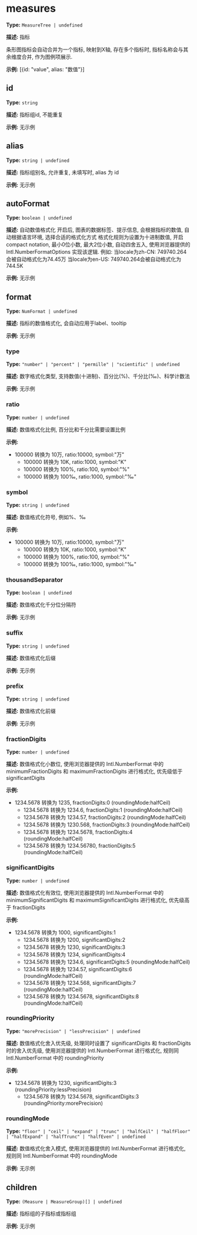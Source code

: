 # measures

**Type:** `MeasureTree | undefined`

**描述:**
指标
  
  条形图指标会自动合并为一个指标, 映射到X轴, 存在多个指标时, 指标名称会与其余维度合并, 作为图例项展示.

**示例:**
[{id: "value", alias: "数值"}]


## id

**Type:** `string`

**描述:**
指标组id, 不能重复

**示例:**
无示例

## alias

**Type:** `string | undefined`

**描述:**
指标组别名, 允许重复, 未填写时, alias 为 id

**示例:**
无示例

## autoFormat

**Type:** `boolean | undefined`

**描述:**
自动数值格式化
  开启后, 图表的数据标签、提示信息, 会根据指标的数值, 自动根据语言环境, 选择合适的格式化方式
  格式化规则为设置为十进制数值, 开启compact notation, 最小0位小数, 最大2位小数, 自动四舍五入, 使用浏览器提供的 Intl.NumberFormatOptions 实现该逻辑.
  例如:
  当locale为zh-CN: 749740.264会被自动格式化为74.45万
  当locale为en-US: 749740.264会被自动格式化为744.5K

**示例:**
无示例

## format

**Type:** `NumFormat | undefined`

**描述:**
指标的数值格式化, 会自动应用于label、tooltip

**示例:**
无示例


### type

**Type:** `"number" | "percent" | "permille" | "scientific" | undefined`

**描述:**
数字格式化类型, 支持数值(十进制)、百分比(%)、千分比(‰)、科学计数法

**示例:**
无示例

### ratio

**Type:** `number | undefined`

**描述:**
数值格式化比例, 百分比和千分比需要设置比例

**示例:**
- 100000 转换为 10万, ratio:10000, symbol:"万"
  - 100000 转换为 10K, ratio:1000, symbol:"K"
  - 100000 转换为 100%, ratio:100, symbol:"%"
  - 100000 转换为 100‰, ratio:1000, symbol:"‰"

### symbol

**Type:** `string | undefined`

**描述:**
数值格式化符号, 例如%、‰

**示例:**
- 100000 转换为 10万, ratio:10000, symbol:"万"
  - 100000 转换为 10K, ratio:1000, symbol:"K"
  - 100000 转换为 100%, ratio:100, symbol:"%"
  - 100000 转换为 100‰, ratio:1000, symbol:"‰"

### thousandSeparator

**Type:** `boolean | undefined`

**描述:**
数值格式化千分位分隔符

**示例:**
无示例

### suffix

**Type:** `string | undefined`

**描述:**
数值格式化后缀

**示例:**
无示例

### prefix

**Type:** `string | undefined`

**描述:**
数值格式化前缀

**示例:**
无示例

### fractionDigits

**Type:** `number | undefined`

**描述:**
数值格式化小数位, 使用浏览器提供的 Intl.NumberFormat 中的 minimumFractionDigits 和 maximumFractionDigits 进行格式化, 优先级低于 significantDigits

**示例:**
- 1234.5678 转换为 1235, fractionDigits:0 (roundingMode:halfCeil)
  - 1234.5678 转换为 1234.6, fractionDigits:1 (roundingMode:halfCeil)
  - 1234.5678 转换为 1234.57, fractionDigits:2 (roundingMode:halfCeil)
  - 1234.5678 转换为 1230.568, fractionDigits:3 (roundingMode:halfCeil)
  - 1234.5678 转换为 1234.5678, fractionDigits:4 (roundingMode:halfCeil)
  - 1234.5678 转换为 1234.56780, fractionDigits:5 (roundingMode:halfCeil)

### significantDigits

**Type:** `number | undefined`

**描述:**
数值格式化有效位, 使用浏览器提供的 Intl.NumberFormat 中的 minimumSignificantDigits 和 maximumSignificantDigits 进行格式化, 优先级高于 fractionDigits

**示例:**
- 1234.5678 转换为 1000, significantDigits:1
  - 1234.5678 转换为 1200, significantDigits:2
  - 1234.5678 转换为 1230, significantDigits:3
  - 1234.5678 转换为 1234, significantDigits:4
  - 1234.5678 转换为 1234.6, significantDigits:5 (roundingMode:halfCeil)
  - 1234.5678 转换为 1234.57, significantDigits:6 (roundingMode:halfCeil)
  - 1234.5678 转换为 1234.568, significantDigits:7 (roundingMode:halfCeil)
  - 1234.5678 转换为 1234.5678, significantDigits:8 (roundingMode:halfCeil)

### roundingPriority

**Type:** `"morePrecision" | "lessPrecision" | undefined`

**描述:**
数值格式化舍入优先级, 处理同时设置了 significantDigits 和 fractionDigits 时的舍入优先级, 使用浏览器提供的 Intl.NumberFormat 进行格式化, 规则同 Intl.NumberFormat 中的 roundingPriority

**示例:**
- 1234.5678 转换为 1230, significantDigits:3 (roundingPriority:lessPrecision)
  - 1234.5678 转换为 1234.5678, significantDigits:3 (roundingPriority:morePrecision)

### roundingMode

**Type:** `"floor" | "ceil" | "expand" | "trunc" | "halfCeil" | "halfFloor" | "halfExpand" | "halfTrunc" | "halfEven" | undefined`

**描述:**
数值格式化舍入模式, 使用浏览器提供的 Intl.NumberFormat 进行格式化, 规则同 Intl.NumberFormat 中的 roundingMode

**示例:**
无示例

## children

**Type:** `(Measure | MeasureGroup)[] | undefined`

**描述:**
指标组的子指标或指标组

**示例:**
无示例


